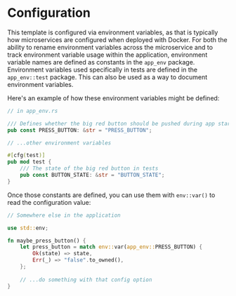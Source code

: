# Configuration

This template is configured via environment variables, as that is typically how microservices are configured when deployed
with Docker. For both the ability to rename environment variables across the microservice and to track environment variable
usage within the application, environment variable names are defined as constants in the `app_env` package. Environment
variables used specifically in tests are defined in the `app_env::test` package. This can also be used as a way to document
environment variables.

Here's an example of how these environment variables might be defined:

```rust
// in app_env.rs

/// Defines whether the big red button should be pushed during app startup
pub const PRESS_BUTTON: &str = "PRESS_BUTTON";

// ...other environment variables

#[cfg(test)]
pub mod test {
    /// The state of the big red button in tests
    pub const BUTTON_STATE: &str = "BUTTON_STATE";
}
```

Once those constants are defined, you can use them with `env::var()` to read the configuration value:

```rust
// Somewhere else in the application

use std::env;

fn maybe_press_button() {
    let press_button = match env::var(app_env::PRESS_BUTTON) {
        Ok(state) => state,
        Err(_) => "false".to_owned(),
    };
    
    // ...do something with that config option
}
```